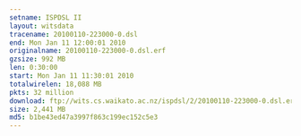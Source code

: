 ```yaml
---
setname: ISPDSL II
layout: witsdata
tracename: 20100110-223000-0.dsl
end: Mon Jan 11 12:00:01 2010
originalname: 20100110-223000-0.dsl.erf
gzsize: 992 MB
len: 0:30:00
start: Mon Jan 11 11:30:01 2010
totalwirelen: 18,088 MB
pkts: 32 million
download: ftp://wits.cs.waikato.ac.nz/ispdsl/2/20100110-223000-0.dsl.erf.gz
size: 2,441 MB
md5: b1be43ed47a3997f863c199ec152c5e3
---
```

